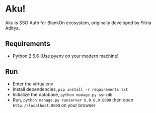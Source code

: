 
# Aku!

Aku is SSO Auth for BlankOn ecosystem, originally developed by Fitria Aditya.

## Requirements

- Python 2.6.6 (Use pyenv on your modern machine)

## Run

- Enter the virtualenv
- Install dependencies, `pip install -r requirements.txt`
- Initialize the database, `python manage.py syncdb`
- Run, `python manage.py runserver 0.0.0.0:8000` then open `http://localhost:8000` on your browser


